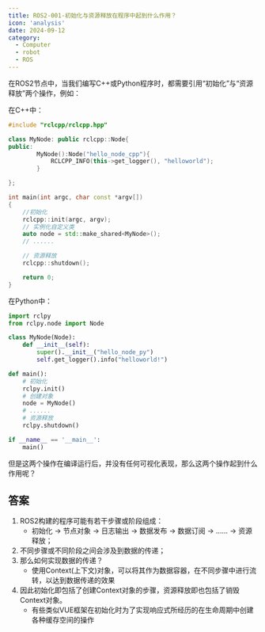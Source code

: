 ```yaml
---
title: ROS2-001-初始化与资源释放在程序中起到什么作用？
icon: 'analysis'
date: 2024-09-12
category:
  - Computer
  - robot
  - ROS
---
```


在ROS2节点中，当我们编写C++或Python程序时，都需要引用“初始化”与“资源释放”两个操作，例如：

在C++中：

``` c++
#include "rclcpp/rclcpp.hpp"

class MyNode: public rclcpp::Node{
public:
        MyNode():Node("hello_node_cpp"){
            RCLCPP_INFO(this->get_logger(), "helloworld");
        }

};

int main(int argc, char const *argv[])
{
    //初始化
    rclcpp::init(argc, argv);
    // 实例化自定义类
    auto node = std::make_shared<MyNode>();
    // ......

    // 资源释放
    rclcpp::shutdown();

    return 0;
}
```

在Python中：

```python
import rclpy
from rclpy.node import Node

class MyNode(Node):
    def __init__(self):
        super().__init__("hello_node_py")
        self.get_logger().info("helloworld!")

def main():
    # 初始化
    rclpy.init()
    # 创建对象
    node = MyNode()
    # ......
    # 资源释放
    rclpy.shutdown()

if __name__ == '__main__':
    main()
```

但是这两个操作在编译运行后，并没有任何可视化表现，那么这两个操作起到什么作用呢？

## 答案

1. ROS2构建的程序可能有若干步骤或阶段组成：
    - 初始化 -> 节点对象 -> 日志输出 -> 数据发布 -> 数据订阅 -> …… -> 资源释放；
2. 不同步骤或不同阶段之间会涉及到数据的传递；
3. 那么如何实现数据的传递？
    - 使用Context(上下文)对象，可以将其作为数据容器，在不同步骤中进行流转，以达到数据传递的效果
4. 因此初始化即包括了创建Context对象的步骤，资源释放即也包括了销毁Context对象。
    - 有些类似VUE框架在初始化时为了实现响应式所经历的在生命周期中创建各种缓存空间的操作
